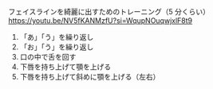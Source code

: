 フェイスラインを綺麗に出すためのトレーニング（5 分くらい）
https://youtu.be/NV5fKANMzfU?si=WqupNOuqwjxlF8t9

1. 「あ」「う」を繰り返し
2. 「お」「う」を繰り返し
3. 口の中で舌を回す
4. 下唇を持ち上げて顎を上げる
5. 下唇を持ち上げて斜めに顎を上げる（左右）
